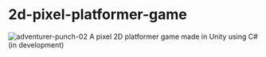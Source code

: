# 2d-pixel-platformer-game
![adventurer-punch-02](https://github.com/zeyobs/2d-platformer-game/assets/56488781/0d181649-a74e-4b58-8335-f57fa046c008) A pixel 2D platformer game made in Unity using C# (in development)
